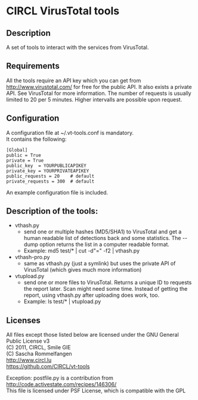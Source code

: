 # CIRCL VirusTotal tools

## Description
A set of tools to interact with the services from VirusTotal.

## Requirements
All the tools require an API key which you can get 
from http://www.virustotal.com/ for free for the
public API. It also exists a private API. See 
VirusTotal for more information.
The number of requests is usually limited to
20 per 5 minutes. Higher intervalls are possible
upon request.

## Configuration
A configuration file at ~/.vt-tools.conf is mandatory.  
It contains the following: 
  
    [Global]
    public = True
    private = True
    public_key  = YOURPUBLICAPIKEY
    private_key = YOURPRIVATEAPIKEY
    public_requests = 20	# default
    private_requests = 300	# default

An example configuration file is included.

## Description of the tools:
* vthash.py
    * send one or multiple hashes (MD5/SHA1) to VirusTotal
  and get a human readable list of detections back and
  some statistics.
  The --dump option returns the list in a computer 
  readable format.
    * Example: md5 test/* | cut -d"=" -f2 | vthash.py
* vthash-pro.py
    * same as vthash.py (just a symlink) but uses the private API of VirusTotal (which gives much more information)
* vtupload.py
    * send one or more files to VirusTotal. Returns a unique
  ID to requests the report later. Scan might need some
  time. Instead of getting the report, using vthash.py
  after uploading does work, too.
    * Example: ls test/* | vtupload.py

## Licenses
All files except those listed below are licensed under the 
GNU General Public License v3  
(C) 2011, CIRCL, Smile GIE  
(C) Sascha Rommelfangen  
http://www.circl.lu  
https://github.com/CIRCL/vt-tools  

Exception: postfile.py is a contribution from http://code.activestate.com/recipes/146306/  
This file is licensed under PSF License, which is compatible with the GPL  


